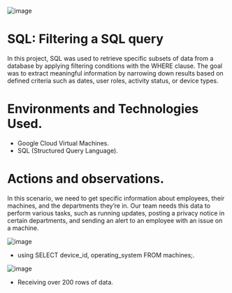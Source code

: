 ![image](https://github.com/user-attachments/assets/55c66eb5-ce90-4351-8fe4-4bdf843d3556)

# SQL: Filtering a SQL query
In this project, SQL was used to retrieve specific subsets of data from a database by applying filtering conditions with the WHERE clause. The goal was to extract meaningful information by narrowing down results based on defined criteria such as dates, user roles, activity status, or device types.

# Environments and Technologies Used.
- Google Cloud Virtual Machines.
- SQL (Structured Query Language).

# Actions and observations.

 In this scenario, we need to get specific information about employees, their machines, and the departments they’re in. Our team needs this data to perform various tasks, such as running updates, posting a privacy notice in certain departments, and sending an alert to an employee with an issue on a machine.

![image](https://github.com/user-attachments/assets/24fcef1e-b1d8-4e04-808a-9d0ebd0722db)

- using SELECT device_id, operating_system FROM machines;.

![image](https://github.com/user-attachments/assets/34f6ca3d-8c79-4bb5-aee6-dd0dce74d9bd)

- Receiving over 200 rows of data.

